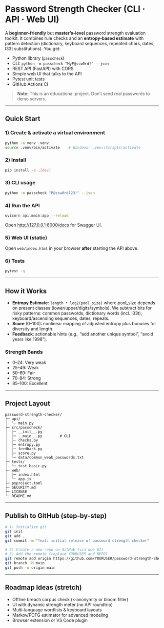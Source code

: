 # Password Strength Checker (CLI · API · Web UI)

A **beginner-friendly** but **master’s-level** password strength evaluation toolkit.
It combines rule checks and an **entropy-based estimate** with pattern detection
(dictionary, keyboard sequences, repeated chars, dates, l33t substitutions).
You get:

- Python library (`passcheck`)
- CLI: `python -m passcheck "MyP@ssw0rd!" --json`
- REST API (FastAPI) with CORS
- Simple web UI that talks to the API
- Pytest unit tests
- GitHub Actions CI

> **Note**: This is an educational project. Don’t send real passwords to demo servers.

---

## Quick Start

### 1) Create & activate a virtual environment

```bash
python -m venv .venv
source .venv/bin/activate    # Windows: .venv\Scripts\activate
```

### 2) Install

```bash
pip install -e .[dev]
```

### 3) CLI usage

```bash
python -m passcheck "P@ssw0rd123!" --json
```

### 4) Run the API

```bash
uvicorn api.main:app --reload
```

Open http://127.0.0.1:8000/docs for Swagger UI.

### 5) Web UI (static)

Open `web/index.html` in your browser **after** starting the API above.

### 6) Tests

```bash
pytest -q
```

---

## How it Works

- **Entropy Estimate**: `length * log2(pool_size)` where pool_size depends on present classes
  (lower/upper/digits/symbols). We subtract bits for risky patterns: common passwords,
  dictionary words (incl. l33t), keyboard/ascending sequences, dates, repeats.
- **Score** (0–100): nonlinear mapping of adjusted entropy plus bonuses for diversity and length.
- **Feedback**: actionable hints (e.g., “add another unique symbol”, “avoid years like 1998”).

### Strength Bands

- 0–24: Very weak
- 25–49: Weak
- 50–69: Fair
- 70–84: Strong
- 85–100: Excellent

---

## Project Layout

```
password-strength-checker/
├─ api/
│  └─ main.py
├─ src/passcheck/
│  ├─ __init__.py
│  ├─ __main__.py        # CLI
│  ├─ checks.py
│  ├─ entropy.py
│  ├─ feedback.py
│  ├─ score.py
│  └─ data/common_weak_passwords.txt
├─ tests/
│  └─ test_basic.py
├─ web/
│  ├─ index.html
│  └─ app.js
├─ pyproject.toml
├─ SECURITY.md
├─ LICENSE
└─ README.md
```

---

## Publish to GitHub (step‑by‑step)

```bash
# 1) Initialize git
git init
git add .
git commit -m "feat: initial release of password strength checker"

# 2) Create a new repo on GitHub (via web UI)
# 3) Add the remote (replace YOURUSER and REPO)
git remote add origin https://github.com/YOURUSER/password-strength-checker.git
git branch -M main
git push -u origin main
```

---

## Roadmap Ideas (stretch)

- Offline breach corpus check (k‑anonymity or bloom filter)
- UI with dynamic strength meter (no API roundtrip)
- Multi-language wordlists & keyboard layouts
- Markov/PCFG estimator for advanced modeling
- Browser extension or VS Code plugin
